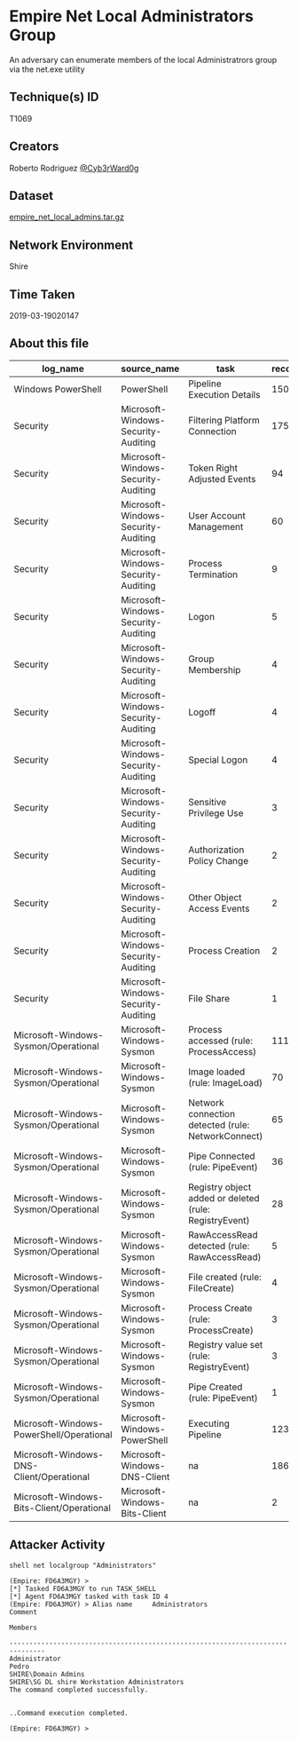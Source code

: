 # Empire Net Local Administrators Group

An adversary can enumerate members of the local Administratrors group via the net.exe utility

## Technique(s) ID

T1069

## Creators

Roberto Rodriguez [@Cyb3rWard0g](https://twitter.com/Cyb3rWard0g)

## Dataset

[empire_net_local_admins.tar.gz](./empire_net_local_admins.tar.gz)

## Network Environment

Shire

## Time Taken

2019-03-19020147

## About this file

| log_name                                  | source_name                         | task                                                   |   record_number |
|-------------------------------------------|-------------------------------------|--------------------------------------------------------|-----------------|
| Windows PowerShell                        | PowerShell                          | Pipeline Execution Details                             |             150 |
| Security                                  | Microsoft-Windows-Security-Auditing | Filtering Platform Connection                          |             175 |
| Security                                  | Microsoft-Windows-Security-Auditing | Token Right Adjusted Events                            |              94 |
| Security                                  | Microsoft-Windows-Security-Auditing | User Account Management                                |              60 |
| Security                                  | Microsoft-Windows-Security-Auditing | Process Termination                                    |               9 |
| Security                                  | Microsoft-Windows-Security-Auditing | Logon                                                  |               5 |
| Security                                  | Microsoft-Windows-Security-Auditing | Group Membership                                       |               4 |
| Security                                  | Microsoft-Windows-Security-Auditing | Logoff                                                 |               4 |
| Security                                  | Microsoft-Windows-Security-Auditing | Special Logon                                          |               4 |
| Security                                  | Microsoft-Windows-Security-Auditing | Sensitive Privilege Use                                |               3 |
| Security                                  | Microsoft-Windows-Security-Auditing | Authorization Policy Change                            |               2 |
| Security                                  | Microsoft-Windows-Security-Auditing | Other Object Access Events                             |               2 |
| Security                                  | Microsoft-Windows-Security-Auditing | Process Creation                                       |               2 |
| Security                                  | Microsoft-Windows-Security-Auditing | File Share                                             |               1 |
| Microsoft-Windows-Sysmon/Operational      | Microsoft-Windows-Sysmon            | Process accessed (rule: ProcessAccess)                 |             111 |
| Microsoft-Windows-Sysmon/Operational      | Microsoft-Windows-Sysmon            | Image loaded (rule: ImageLoad)                         |              70 |
| Microsoft-Windows-Sysmon/Operational      | Microsoft-Windows-Sysmon            | Network connection detected (rule: NetworkConnect)     |              65 |
| Microsoft-Windows-Sysmon/Operational      | Microsoft-Windows-Sysmon            | Pipe Connected (rule: PipeEvent)                       |              36 |
| Microsoft-Windows-Sysmon/Operational      | Microsoft-Windows-Sysmon            | Registry object added or deleted (rule: RegistryEvent) |              28 |
| Microsoft-Windows-Sysmon/Operational      | Microsoft-Windows-Sysmon            | RawAccessRead detected (rule: RawAccessRead)           |               5 |
| Microsoft-Windows-Sysmon/Operational      | Microsoft-Windows-Sysmon            | File created (rule: FileCreate)                        |               4 |
| Microsoft-Windows-Sysmon/Operational      | Microsoft-Windows-Sysmon            | Process Create (rule: ProcessCreate)                   |               3 |
| Microsoft-Windows-Sysmon/Operational      | Microsoft-Windows-Sysmon            | Registry value set (rule: RegistryEvent)               |               3 |
| Microsoft-Windows-Sysmon/Operational      | Microsoft-Windows-Sysmon            | Pipe Created (rule: PipeEvent)                         |               1 |
| Microsoft-Windows-PowerShell/Operational  | Microsoft-Windows-PowerShell        | Executing Pipeline                                     |             123 |
| Microsoft-Windows-DNS-Client/Operational  | Microsoft-Windows-DNS-Client        | na                                                     |             186 |
| Microsoft-Windows-Bits-Client/Operational | Microsoft-Windows-Bits-Client       | na                                                     |               2 |

## Attacker Activity

```
shell net localgroup "Administrators"
```

```
(Empire: FD6A3MGY) >   
[*] Tasked FD6A3MGY to run TASK_SHELL
[*] Agent FD6A3MGY tasked with task ID 4
(Empire: FD6A3MGY) > Alias name     Administrators
Comment        

Members

-------------------------------------------------------------------------------
Administrator
Pedro
SHIRE\Domain Admins
SHIRE\SG DL shire Workstation Administrators
The command completed successfully.


..Command execution completed.

(Empire: FD6A3MGY) >
```